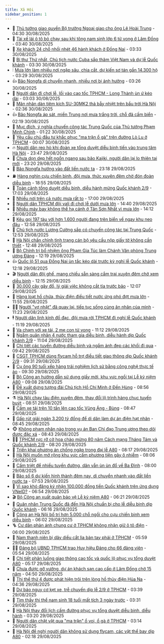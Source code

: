 ```yaml
---
title: Xã Hội
sidebar_position: 1
---
```


<!-- dantri-xa-hoi:START -->
- 🫣 [Thủ tướng giao quyền Bộ trưởng Ngoại giao cho ông Lê Hoài Trung](https://dantri.com.vn/xa-hoi/thu-tuong-giao-quyen-bo-truong-ngoai-giao-cho-ong-le-hoai-trung-20250828124921265.htm) - 04:30 30/08/2025
- 💼 [Tài xế lái ô tô bỏ chạy sau khi tông nam sinh lớp 6 tử vong ở Lâm Đồng](https://dantri.com.vn/xa-hoi/tai-xe-lai-o-to-bo-chay-sau-khi-tong-nam-sinh-lop-6-tu-vong-o-lam-dong-20250830102912654.htm) - 03:40 30/08/2025
- 🎊 [Xe khách 24 chỗ nhồi nhét 46 hành khách ở Đồng Nai](https://dantri.com.vn/xa-hoi/xe-khach-24-cho-nhoi-nhet-46-hanh-khach-o-dong-nai-20250830102055283.htm) - 03:33 30/08/2025
- 🙉 [Bí thư Thứ nhất, Chủ tịch nước Cuba sắp thăm Việt Nam và dự lễ Quốc khánh](https://dantri.com.vn/xa-hoi/bi-thu-thu-nhat-chu-tich-nuoc-cuba-sap-tham-viet-nam-va-du-le-quoc-khanh-20250830102113297.htm) - 03:30 30/08/2025
- 🕯 [Mưa lớn làm nhiều nơi ngập sâu, chia cắt, dự kiến sơ tán gần 14.300 hộ](https://dantri.com.vn/xa-hoi/mua-lon-lam-nhieu-noi-ngap-sau-chia-cat-du-kien-so-tan-gan-14300-ho-20250830094228428.htm) - 03:29 30/08/2025
- 👍 [Bão Nongfa di chuyển nhanh, nhiều nơi bị ảnh hưởng](https://dantri.com.vn/xa-hoi/bao-nongfa-di-chuyen-nhanh-nhieu-noi-bi-anh-huong-20250830094958266.htm) - 03:26 30/08/2025
- 🤖 [Người dân đi chơi lễ, lối vào cao tốc TPHCM - Long Thành ùn ứ kéo dài](https://dantri.com.vn/xa-hoi/nguoi-dan-di-choi-le-loi-vao-cao-toc-tphcm-long-thanh-un-u-keo-dai-20250830093314483.htm) - 03:03 30/08/2025
- 🙉 [Mãn nhãn dàn tiêm kích SU-30MK2 thả bẫy nhiệt trên bầu trời Hà Nội](https://dantri.com.vn/xa-hoi/man-nhan-dan-tiem-kich-su-30mk2-tha-bay-nhiet-tren-bau-troi-ha-noi-20250830092730123.htm) - 02:36 30/08/2025
- 👍 [Bão Nongfa áp sát, miền Trung nơi mưa trắng trời, chỗ đã cấm biển](https://dantri.com.vn/xa-hoi/bao-nongfa-ap-sat-mien-trung-noi-mua-trang-troi-cho-da-cam-bien-20250830090639997.htm) - 02:19 30/08/2025
- 🗽 [Mục đích, ý nghĩa chuyến công tác Trung Quốc của Thủ tướng Phạm Minh Chính](https://dantri.com.vn/xa-hoi/muc-dich-y-nghia-chuyen-cong-tac-trung-quoc-cua-thu-tuong-pham-minh-chinh-20250830080325830.htm) - 01:22 30/08/2025
- 🗽 [Yêu cầu chủ đầu tư khắc phục &quot;ma trận ổ gà&quot; trên đường Lò Lu ở TPHCM](https://dantri.com.vn/xa-hoi/yeu-cau-chu-dau-tu-khac-phuc-ma-tran-o-ga-tren-duong-lo-lu-o-tphcm-20250829181235191.htm) - 00:07 30/08/2025
- 🔥 [Người dân reo hò khi đoàn xe tổng duyệt diễu binh tiến vào trung tâm Hà Nội](https://dantri.com.vn/xa-hoi/nguoi-dan-reo-ho-khi-doan-xe-tong-duyet-dieu-binh-tien-vao-trung-tam-ha-noi-20250830032751183.htm) - 23:47 29/08/2025
- 🦒 [Chưa dọn dẹp hết ngổn ngang sau bão Kajiki, người dân lại lo thiên tai mới](https://dantri.com.vn/xa-hoi/chua-don-dep-het-ngon-ngang-sau-bao-kajiki-nguoi-dan-lai-lo-thien-tai-moi-20250830054653901.htm) - 23:20 29/08/2025
- 🧐 [Bão Nongfa hướng vào đất liền nước ta](https://dantri.com.vn/xa-hoi/bao-nongfa-huong-vao-dat-lien-nuoc-ta-20250830061114329.htm) - 23:18 29/08/2025
- ⛽️ [Hàng nghìn cựu chiến binh, đội mưa, thức xuyên đêm chờ đón đoàn diễu binh](https://dantri.com.vn/xa-hoi/hang-nghin-cuu-chien-binh-doi-mua-thuc-xuyen-dem-cho-don-doan-dieu-binh-20250830014202412.htm) - 18:55 29/08/2025
- 🚀 [Toàn cảnh tổng duyệt diễu binh, diễu hành mừng Quốc khánh 2/9](https://dantri.com.vn/xa-hoi/toan-canh-tong-duyet-dieu-binh-dieu-hanh-mung-quoc-khanh-29-20250829212050144.htm) - 17:03 29/08/2025
- 🦒 [Nhiều nơi trên cả nước mưa rất to](https://dantri.com.vn/xa-hoi/nhieu-noi-tren-ca-nuoc-mua-rat-to-20250829193114248.htm) - 17:00 29/08/2025
- 🦅 [Người dân TPHCM đội vali đi chơi lễ dưới mưa lớn](https://dantri.com.vn/xa-hoi/nguoi-dan-tphcm-doi-vali-di-choi-le-duoi-mua-lon-20250829202021748.htm) - 14:40 29/08/2025
- 🚀 [Nhiều máy bay không thể hạ cánh ở Tân Sơn Nhất vì mưa lớn](https://dantri.com.vn/xa-hoi/nhieu-may-bay-khong-the-ha-canh-o-tan-son-nhat-vi-mua-lon-20250829205225835.htm) - 14:12 29/08/2025
- 🦅 [Kêu gọi 197 tàu với hơn 1.600 người đang trên biển về ngay khu neo đậu](https://dantri.com.vn/xa-hoi/keu-goi-197-tau-voi-hon-1600-nguoi-dang-tren-bien-ve-ngay-khu-neo-dau-20250829194413544.htm) - 12:58 29/08/2025
- 🤠 [Chủ tịch nước Lương Cường sắp có chuyến công tác tại Trung Quốc](https://dantri.com.vn/xa-hoi/chu-tich-nuoc-luong-cuong-sap-co-chuyen-cong-tac-tai-trung-quoc-20250829194023733.htm) - 12:53 29/08/2025
- 💄 [Hà Nội chấn chỉnh tình trạng cán bộ yêu cầu nộp giấy tờ không cần thiết](https://dantri.com.vn/xa-hoi/ha-noi-chan-chinh-tinh-trang-can-bo-yeu-cau-nop-giay-to-khong-can-thiet-20250829190643033.htm) - 12:48 29/08/2025
- 🥷 [Bộ Chính trị bổ nhiệm ông Phạm Gia Túc làm Chánh Văn phòng Trung ương Đảng](https://dantri.com.vn/xa-hoi/bo-chinh-tri-bo-nhiem-ong-pham-gia-tuc-lam-chanh-van-phong-trung-uong-dang-20250829180851715.htm) - 12:19 29/08/2025
- 👍 [Quốc lộ 51 qua Đồng Nai ùn tắc kéo dài trước kỳ nghỉ lễ Quốc khánh](https://dantri.com.vn/xa-hoi/quoc-lo-51-qua-dong-nai-un-tac-keo-dai-truoc-ky-nghi-le-quoc-khanh-20250829182800849.htm) - 12:18 29/08/2025
- 🎬 [Người dân đội ghế, mang chiếu sẵn sàng cắm trại xuyên đêm chờ xem diễu binh](https://dantri.com.vn/xa-hoi/nguoi-dan-doi-ghe-mang-chieu-san-sang-cam-trai-xuyen-dem-cho-xem-dieu-binh-20250829191114538.htm) - 12:15 29/08/2025
- 🦒 [30.000 cây gãy đổ, lý giải việc không cắt tỉa trước bão](https://dantri.com.vn/xa-hoi/30000-cay-gay-do-ly-giai-viec-khong-cat-tia-truoc-bao-20250829174613532.htm) - 12:07 29/08/2025
- 🌊 [Hàng loạt hồ chứa, thủy điện điều tiết nước ứng phó đợt mưa lớn](https://dantri.com.vn/xa-hoi/hang-loat-ho-chua-thuy-dien-dieu-tiet-nuoc-ung-pho-dot-mua-lon-20250829183321126.htm) - 11:55 29/08/2025
- 🧑‍💻 [Người &quot;vợ nhặt&quot; đã quay lại, tiếp tục sống cùng ân nhân của mình](https://dantri.com.vn/xa-hoi/nguoi-vo-nhat-da-quay-lai-tiep-tuc-song-cung-an-nhan-cua-minh-20250829154616460.htm) - 11:23 29/08/2025
- 🕴 [Người dân lỉnh kỉnh đồ đạc, đội mưa rời TPHCM đi nghỉ lễ Quốc khánh](https://dantri.com.vn/xa-hoi/nguoi-dan-linh-kinh-do-dac-doi-mua-roi-tphcm-di-nghi-le-quoc-khanh-20250829181018728.htm) - 11:19 29/08/2025
- 🤔 [Va chạm với xe tải, 2 mẹ con tử vong](https://dantri.com.vn/xa-hoi/va-cham-voi-xe-tai-2-me-con-tu-vong-20250829170159809.htm) - 11:12 29/08/2025
- 💄 [Ngắm quân nhân 4 nước tham gia diễu binh, diễu hành dịp Quốc khánh 2/9](https://dantri.com.vn/xa-hoi/ngam-quan-nhan-4-nuoc-tham-gia-dieu-binh-dieu-hanh-dip-quoc-khanh-29-20250829174133745.htm) - 11:04 29/08/2025
- 🧠 [Chi tiết các tuyến đường diễu binh và ngắm ảnh đẹp các khối đi qua](https://dantri.com.vn/xa-hoi/chi-tiet-cac-tuyen-duong-dieu-binh-va-ngam-anh-dep-cac-khoi-di-qua-20250822082109445.htm) - 09:42 29/08/2025
- 🦣 [CSGT TPHCM dùng flycam hỗ trợ điều tiết giao thông dịp Quốc khánh 2/9](https://dantri.com.vn/xa-hoi/csgt-tphcm-dung-flycam-ho-tro-dieu-tiet-giao-thong-dip-quoc-khanh-29-20250829152325144.htm) - 09:31 29/08/2025
- 💫 [Cụ ông 90 tuổi xếp hàng trải nghiệm lịch sử bằng công nghệ thực tế ảo](https://dantri.com.vn/xa-hoi/cu-ong-90-tuoi-xep-hang-trai-nghiem-lich-su-bang-cong-nghe-thuc-te-ao-20250829142621968.htm) - 09:30 29/08/2025
- 🚀 [Bộ Công an hướng dẫn sử dụng giấy mời, khu vực ngồi tại Lễ kỷ niệm A80](https://dantri.com.vn/xa-hoi/bo-cong-an-huong-dan-su-dung-giay-moi-khu-vuc-ngoi-tai-le-ky-niem-a80-20250829160536089.htm) - 09:08 29/08/2025
- 🤔 [Đề xuất dựng tượng đài Chủ tịch Hồ Chí Minh ở Đền Hùng](https://dantri.com.vn/xa-hoi/de-xuat-dung-tuong-dai-chu-tich-ho-chi-minh-o-den-hung-20250829154910894.htm) - 08:56 29/08/2025
- ⚗️ [Hà Nội chạy tàu điện xuyên đêm, thay đổi lộ trình hàng chục tuyến buýt](https://dantri.com.vn/xa-hoi/ha-noi-chay-tau-dien-xuyen-dem-thay-doi-lo-trinh-hang-chuc-tuyen-buyt-20250829154345264.htm) - 08:51 29/08/2025
- 🫶 [Cấm xe tải trên 10 tấn lên cao tốc Vũng Áng - Bùng](https://dantri.com.vn/xa-hoi/cam-xe-tai-tren-10-tan-len-cao-toc-vung-ang-bung-20250829152436940.htm) - 08:47 29/08/2025
- 🌮 [Gấp rút giải ngân 3.200 tỷ đồng để di dân làm dự án điện hạt nhân](https://dantri.com.vn/xa-hoi/gap-rut-giai-ngan-3200-ty-dong-de-di-dan-lam-du-an-dien-hat-nhan-20250829152819632.htm) - 08:45 29/08/2025
- 🐵 [Không phạm nhân nào trong vụ án Ban Chỉ đạo Trung ương theo dõi được đặc xá](https://dantri.com.vn/xa-hoi/khong-pham-nhan-nao-trong-vu-an-ban-chi-dao-trung-uong-theo-doi-duoc-dac-xa-20250829140159867.htm) - 08:43 29/08/2025
- 🧑‍🏫 [TPHCM rực rỡ cờ hoa chào mừng 80 năm Cách mạng Tháng Tám và Quốc khánh 2/9](https://dantri.com.vn/xa-hoi/tphcm-ruc-ro-co-hoa-chao-mung-80-nam-cach-mang-thang-tam-va-quoc-khanh-29-20250829143938757.htm) - 08:20 29/08/2025
- 💫 [Triển khai phương án chống ngập trong đại lễ A80](https://dantri.com.vn/xa-hoi/trien-khai-phuong-an-chong-ngap-trong-dai-le-a80-20250829150557681.htm) - 08:17 29/08/2025
- 🦩 [Hà Nội muốn mở rộng khu vực cấm phương tiện gây ô nhiễm](https://dantri.com.vn/xa-hoi/ha-noi-muon-mo-rong-khu-vuc-cam-phuong-tien-gay-o-nhiem-20250829142452697.htm) - 08:06 29/08/2025
- 🦄 [Cấm triệt để nhiều tuyến đường, dân vẫn ùn ùn đổ về Ba Đình](https://dantri.com.vn/xa-hoi/cam-triet-de-nhieu-tuyen-duong-dan-van-un-un-do-ve-ba-dinh-20250829132337172.htm) - 08:00 29/08/2025
- 💂 [Bão số 6 dự kiến hình thành đêm nay, di chuyển nhanh vào đất liền nước ta](https://dantri.com.vn/xa-hoi/bao-so-6-du-kien-hinh-thanh-dem-nay-di-chuyen-nhanh-vao-dat-lien-nuoc-ta-20250829144607222.htm) - 07:53 29/08/2025
- 💄 [Vì sao khó đăng ký nhận 100.000 đồng tiền Quốc khánh trên ứng dụng VNeID?](https://dantri.com.vn/xa-hoi/vi-sao-kho-dang-ky-nhan-100000-dong-tien-quoc-khanh-tren-ung-dung-vneid-20250829135001205.htm) - 06:54 29/08/2025
- 🎬 [Bộ Công an xuất quân bảo vệ Lễ kỷ niệm A80](https://dantri.com.vn/xa-hoi/bo-cong-an-xuat-quan-bao-ve-le-ky-niem-a80-20250829131624226.htm) - 06:21 29/08/2025
- 👀 [Quân nhân Trung Quốc đã đến Hà Nội chuẩn bị cho lễ diễu binh dịp Quốc khánh](https://dantri.com.vn/xa-hoi/quan-nhan-trung-quoc-da-den-ha-noi-chuan-bi-cho-le-dieu-binh-dip-quoc-khanh-20250829131040889.htm) - 06:16 29/08/2025
- 💃 [Công an Hà Nội bố trí hơn 5.000 chỗ ngồi cho cựu chiến binh xem diễu binh](https://dantri.com.vn/xa-hoi/cong-an-ha-noi-bo-tri-hon-5000-cho-ngoi-cho-cuu-chien-binh-xem-dieu-binh-20250829125902660.htm) - 06:02 29/08/2025
- 🪜 [Cư dân phản ánh chung cư ở TPHCM không nhận giữ ô tô điện](https://dantri.com.vn/xa-hoi/cu-dan-phan-anh-chung-cu-o-tphcm-khong-nhan-giu-o-to-dien-20250822092135921.htm) - 06:00 29/08/2025
- 📝 [Nam thanh niên bị dây diều cắt lìa bàn tay phải ở TPHCM](https://dantri.com.vn/xa-hoi/nam-thanh-nien-bi-day-dieu-cat-lia-ban-tay-phai-o-tphcm-20250829121936945.htm) - 05:59 29/08/2025
- 🧑‍💻 [Đảng bộ UBND TPHCM trao Huy hiệu Đảng cho 66 đảng viên](https://dantri.com.vn/xa-hoi/dang-bo-ubnd-tphcm-trao-huy-hieu-dang-cho-66-dang-vien-20250829115930974.htm) - 05:54 29/08/2025
- 👺 [Chi tiết phân luồng giao thông cao tốc và quốc lộ phục vụ tổng duyệt A80](https://dantri.com.vn/xa-hoi/chi-tiet-phan-luong-giao-thong-cao-toc-va-quoc-lo-phuc-vu-tong-duyet-a80-20250829120424327.htm) - 05:17 29/08/2025
- 🌮 [Chưa được gỡ vướng, dự án khách sạn cao cấp ở Lâm Đồng chờ 15 năm](https://dantri.com.vn/xa-hoi/chua-duoc-go-vuong-du-an-khach-san-cao-cap-o-lam-dong-cho-15-nam-20250829111129124.htm) - 04:50 29/08/2025
- 🤭 [Thi thể thứ 4 được phát hiện trôi trên lòng hồ thủy điện Hủa Na](https://dantri.com.vn/xa-hoi/thi-the-thu-4-duoc-phat-hien-troi-tren-long-ho-thuy-dien-hua-na-20250829105922780.htm) - 04:36 29/08/2025
- 💪 [Dự báo nguy cơ kẹt xe, trễ chuyến dịp lễ 2/9 ở TPHCM](https://dantri.com.vn/xa-hoi/du-bao-nguy-co-ket-xe-tre-chuyen-dip-le-29-o-tphcm-20250829101215122.htm) - 03:39 29/08/2025
- 🧰 [Tìm thấy thi thể nam sinh 18 tuổi mất tích 3 ngày trước](https://dantri.com.vn/xa-hoi/tim-thay-thi-the-nam-sinh-18-tuoi-mat-tich-3-ngay-truoc-20250829101518805.htm) - 03:31 29/08/2025
- 🤡 [Hà Nội thay đổi lịch cấm đường phục vụ tổng duyệt diễu binh, diễu hành](https://dantri.com.vn/xa-hoi/ha-noi-thay-doi-lich-cam-duong-phuc-vu-tong-duyet-dieu-binh-dieu-hanh-20250829101034603.htm) - 03:20 29/08/2025
- 🦆 [Người dân chật vật qua &quot;ma trận&quot; ổ voi, ổ gà ở TPHCM](https://dantri.com.vn/xa-hoi/nguoi-dan-chat-vat-qua-ma-tran-o-voi-o-ga-o-tphcm-20250827120649868.htm) - 03:14 29/08/2025
- 🦍 [Hà Nội đề nghị người dân không sử dụng flycam, các vật thể bay dịp A80](https://dantri.com.vn/xa-hoi/ha-noi-de-nghi-nguoi-dan-khong-su-dung-flycam-cac-vat-the-bay-dip-a80-20250829091604211.htm) - 02:18 29/08/2025<!-- dantri-xa-hoi:END -->
